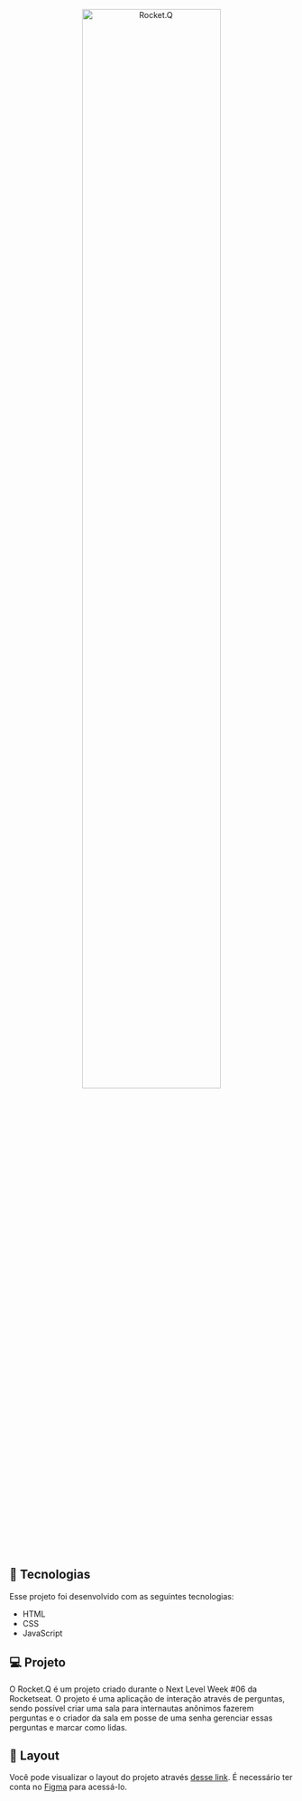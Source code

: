<p align="center">
  <img alt="Rocket.Q" src="https://user-images.githubusercontent.com/84260347/122699444-d2f4a680-d21f-11eb-8090-a8c9f5fff847.png" width="70%">
</p>

## 🚀 Tecnologias

Esse projeto foi desenvolvido com as seguintes tecnologias:

- HTML
- CSS
- JavaScript

## 💻 Projeto

O Rocket.Q é um projeto criado durante o Next Level Week #06 da Rocketseat. O projeto é uma aplicação de interação através de perguntas, sendo possível criar uma sala para internautas anônimos fazerem perguntas e o criador da sala em posse de uma senha gerenciar essas perguntas e marcar como lidas.

## 🔖 Layout

Você pode visualizar o layout do projeto através [desse link](https://www.figma.com/file/vp3iFfd1ohCbHyDX9jCiQi/Roquet.q). É necessário ter conta no [Figma](https://figma.com) para acessá-lo.
